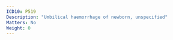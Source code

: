 ```yaml
---
ICD10: P519
Description: "Umbilical haemorrhage of newborn, unspecified"
Matters: No
Weight: 0
---
```

